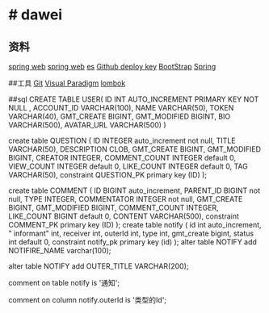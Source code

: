 # #   dawei

##  资料
[spring web](http://spring.io/guides)
[spring web](https://spring.io/guides/gs/serving-web-content/)
[es](https://elasticsearch.cn/explore)
[Github deploy key](https://developer.github.com/v3/guides/managing-deploy-keys/#deploy-keys)
[BootStrap](https://v3.bootcss.com/getting-started/)
[Spring]()

##工具
[Git](https://git-scm.com/dowload)
[Visual Paradigm](https://www.visual-paradigm.com)
[lombok](https://projectlombok.org/)

##sql
CREATE  TABLE USER(
                      ID  INT AUTO_INCREMENT PRIMARY KEY NOT NULL ,
                      ACCOUNT_ID  VARCHAR(100),
                      NAME  VARCHAR(50),
                      TOKEN  VARCHAR(40),
                      GMT_CREATE  BIGINT,
                      GMT_MODIFIED  BIGINT,
                      BIO  VARCHAR(500),
                      AVATAR_URL VARCHAR(500)
)

create table QUESTION
(
    ID            INTEGER auto_increment not null,
    TITLE         VARCHAR(50),
    DESCRIPTION   CLOB,
    GMT_CREATE    BIGINT,
    GMT_MODIFIED  BIGINT,
    CREATOR       INTEGER,
    COMMENT_COUNT INTEGER default 0,
    VIEW_COUNT    INTEGER default 0,
    LIKE_COUNT    INTEGER default 0,
    TAG           VARCHAR(50),
    constraint QUESTION_PK
        primary key (ID)
);

create table COMMENT
(
    ID           BIGINT auto_increment,
    PARENT_ID    BIGINT  not null,
    TYPE         INTEGER,
    COMMENTATOR  INTEGER not null,
    GMT_CREATE   BIGINT,
    GMT_MODIFIED BIGINT,
        COMMENT_COUNT INTEGER,
    LIKE_COUNT   BIGINT default 0,
    CONTENT      VARCHAR(500),
    constraint COMMENT_PK
        primary key (ID)
);
create table notify
(
	id int auto_increment,
	" informant" int,
	receiver int,
	outerId int,
	type int,
	gmt_create bigint,
	status int default 0,
	constraint notify_pk
		primary key (id)
);
alter table NOTIFY
    add NOTIFIRE_NAME varchar(100);

alter table NOTIFY
    add OUTER_TITLE VARCHAR(200);

comment on table notify is '通知';

comment on column notify.outerId is '类型的Id';






  
